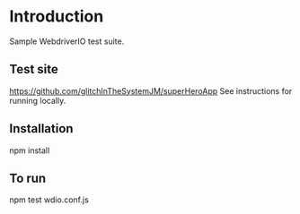 # Introduction

Sample WebdriverIO test suite.

## Test site

https://github.com/glitchInTheSystemJM/superHeroApp
See instructions for running locally.

## Installation

npm install

## To run

npm test wdio.conf.js
